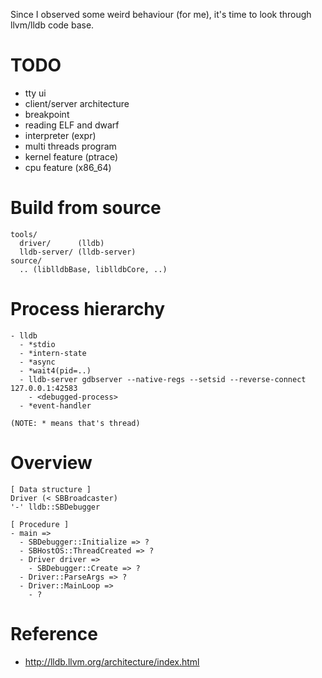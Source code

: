 <!--
{
  "title": "LLDB",
  "date": "2017-07-08T09:00:10+09:00",
  "category": "",
  "tags": [],
  "draft": true
}
-->

Since I observed some weird behaviour (for me), it's time to look through llvm/lldb code base.


# TODO

- tty ui
- client/server architecture
- breakpoint
- reading ELF and dwarf
- interpreter (expr)
- multi threads program
- kernel feature (ptrace)
- cpu feature (x86_64)


# Build from source

```
tools/
  driver/      (lldb)
  lldb-server/ (lldb-server)
source/
  .. (liblldbBase, liblldbCore, ..)
```


# Process hierarchy

```
- lldb
  - *stdio
  - *intern-state
  - *async
  - *wait4(pid=..)
  - lldb-server gdbserver --native-regs --setsid --reverse-connect 127.0.0.1:42583
    - <debugged-process>
  - *event-handler

(NOTE: * means that's thread)
```


# Overview

```
[ Data structure ]
Driver (< SBBroadcaster)
'-' lldb::SBDebugger

[ Procedure ]
- main =>
  - SBDebugger::Initialize => ?
  - SBHostOS::ThreadCreated => ?
  - Driver driver =>
    - SBDebugger::Create => ?
  - Driver::ParseArgs => ?
  - Driver::MainLoop =>
    - ?
```


# Reference

- http://lldb.llvm.org/architecture/index.html

